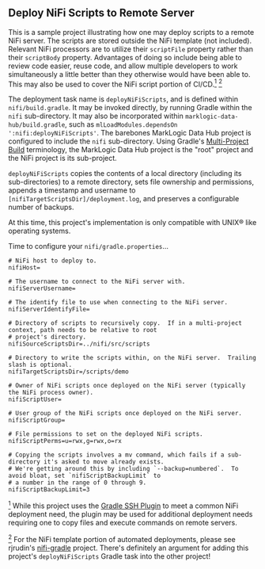 ## Deploy NiFi Scripts to Remote Server

This is a sample project illustrating how one may deploy scripts to a remote NiFi server.  The scripts are stored outside the NiFi template (not included).  Relevant NiFi processors are to utilize their `scriptFile` property rather than their `scriptBody` property.  Advantages of doing so include being able to review code easier, reuse code, and allow multiple developers to work simultaneously a little better than they otherwise would have been able to.  This may also be used to cover the NiFi script portion of CI/CD.<a href="#sshFn" id="sshRef" title="Note on generalized use."><sup>1</sup></a> <a href="#templatesFn" id="templatesRef" title="Note on complementary project."><sup>2</sup></a>

The deployment task name is `deployNiFiScripts`, and is defined within `nifi/build.gradle`.  It may be invoked directly, by running Gradle within the `nifi` sub-directory.  It may also be incorporated within `marklogic-data-hub/build.gradle`, such as `mlLoadModules.dependsOn ':nifi:deployNiFiScripts'`.  The barebones MarkLogic Data Hub project is configured to include the `nifi` sub-directory.  Using Gradle's [Multi-Project Build](https://docs.gradle.org/current/userguide/multi_project_builds.html) terminology, the MarkLogic Data Hub project is the "root" project and the NiFi project is its sub-project.

`deployNiFiScripts` copies the contents of a local directory (including its sub-directories) to a remote directory, sets file ownership and permissions, appends a timestamp and username to `[nifiTargetScriptsDir]/deployment.log`, and preserves a configurable number of backups.

At this time, this project's implementation is only compatible with UNIX® like operating systems.

Time to configure your `nifi/gradle.properties`...

```
# NiFi host to deploy to.
nifiHost=

# The username to connect to the NiFi server with.
nifiServerUsername=

# The identify file to use when connecting to the NiFi server.
nifiServerIdentifyFile=

# Directory of scripts to recursively copy.  If in a multi-project context, path needs to be relative to root
# project's directory.
nifiSourceScriptsDir=../nifi/src/scripts

# Directory to write the scripts within, on the NiFi server.  Trailing slash is optional.
nifiTargetScriptsDir=/scripts/demo

# Owner of NiFi scripts once deployed on the NiFi server (typically the NiFi process owner).
nifiScriptUser=

# User group of the NiFi scripts once deployed on the NiFi server.
nifiScriptGroup=

# File permissions to set on the deployed NiFi scripts.
nifiScriptPerms=u=rwx,g=rwx,o=rx

# Copying the scripts involves a mv command, which fails if a sub-directory it's asked to move already exists.
# We're getting around this by including `--backup=numbered`.  To avoid bloat, set `nifiScriptBackupLimit` to
# a number in the range of 0 through 9.
nifiScriptBackupLimit=3
```

<a id="sshFn" href="#sshRef"><sup>1</sup></a> While this project uses the [Gradle SSH Plugin](https://gradle-ssh-plugin.github.io/) to meet a common NiFi deployment need, the plugin may be used for additional deployment needs requiring one to copy files and execute commands on remote servers.

<a id="templatesFn" href="#templatesRef"><sup>2</sup></a> For the NiFi template portion of automated deployments, please see rjrudin's [nifi-gradle](https://github.com/rjrudin/nifi-gradle/) project.  There's definitely an argument for adding this project's `deployNiFiScripts` Gradle task into the other project!
